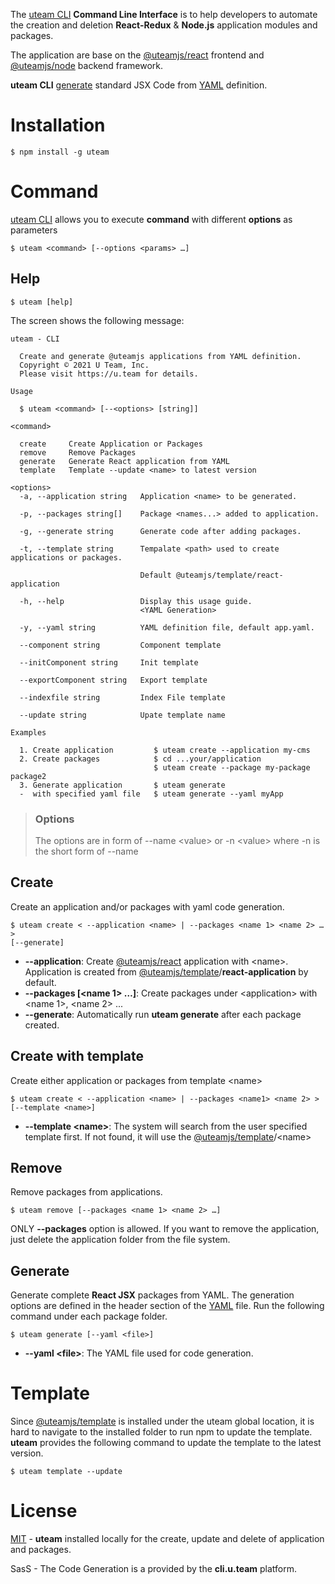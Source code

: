 The [uteam CLI](https://u.team/document/cli) **Command Line Interface** is to help developers to automate the creation and deletion **React-Redux** & **Node.js** application modules and packages.

The application are base on the [@uteamjs/react](https://u.team/document/uteam-react/overview) frontend and [@uteamjs/node](https://u.team/document/uteam-node/overview) backend framework.

**uteam CLI** [generate](https://u.team/document/yaml/overview#uteam) standard JSX Code from [YAML](https://u.team/document/yaml/appyaml) definition.
# Installation
```
$ npm install -g uteam
```

# Command
[uteam CLI](https://u.team/document/cli) allows you to execute **command** with different **options** as parameters
```
$ uteam <command> [--options <params> …]
```
## Help
```
$ uteam [help]
```
The screen shows the following message:
```
uteam - CLI

  Create and generate @uteamjs applications from YAML definition.               
  Copyright © 2021 U Team, Inc.                                                 
  Please visit https://u.team for details.                                      

Usage

  $ uteam <command> [--<options> [string]] 

<command>

  create     Create Application or Packages             
  remove     Remove Packages                           
  generate   Generate React application from YAML       
  template   Template --update <name> to latest version 

<options>
  -a, --application string   Application <name> to be generated.                                           

  -p, --packages string[]    Package <names...> added to application.                                      

  -g, --generate string      Generate code after adding packages.                                          

  -t, --template string      Tempalate <path> used to create applications or packages.                      

                             Default @uteamjs/template/react-application                                           

  -h, --help                 Display this usage guide.                                                     
                             <YAML Generation>                                                        

  -y, --yaml string          YAML definition file, default app.yaml.                                       

  --component string         Component template                                                            

  --initComponent string     Init template                                                                 

  --exportComponent string   Export template                                                               

  --indexfile string         Index File template                                                           

  --update string            Upate template name                                                           

Examples

  1. Create application         $ uteam create --application my-cms          
  2. Create packages            $ cd ...your/application                     
                                $ uteam create --package my-package package2 
  3. Generate application       $ uteam generate                             
  -  with specified yaml file   $ uteam generate --yaml myApp 
```
> ### Options
>
> The options are in form of --name \<value>
> or -n \<value> where -n is the short form of --name
## Create
Create an application and/or packages with yaml code generation.
```
$ uteam create < --application <name> | --packages <name 1> <name 2> … >
[--generate]
```

- **--application**: Create [@uteamjs/react](https://u.team/document/uteam-react/overview) application with \<name>. Application is created from [@uteamjs/template](https://u.team/document/template)/**react-application** by default.
- **--packages [<name 1> …]**: Create packages under \<application> with \<name 1>, \<name 2> ...
- **--generate**: Automatically run **uteam generate** after each package created.
## Create with template
Create either application or packages from template \<name>
```
$ uteam create < --application <name> | --packages <name1> <name 2> > [--template <name>]
```
- **--template \<name>**: The system will search from the user specified template first. If not found, it will use the [@uteamjs/template](https://u.team/document/template)/\<name>
## Remove
Remove packages from applications.
```
$ uteam remove [--packages <name 1> <name 2> …]
```
ONLY **--packages** option is allowed.  If you want to remove the application, just delete the application folder from the file system.
## Generate
Generate complete **React JSX** packages from YAML.  The generation options are defined in the header section of the [YAML](https://u.team/document/yaml/appyaml) file.  Run the following command under each package folder.
```
$ uteam generate [--yaml <file>]
```
- **--yaml \<file>**: The YAML file used for code generation.
# Template
Since [@uteamjs/template](https://u.team/document/template) is installed under the uteam global location, it is hard to navigate to the installed folder to run npm to update the template.  **uteam** provides the following command to update the template to the latest version.
```
$ uteam template --update
```
# License
[MIT](LICENSE) - **uteam** installed locally for the create, update and delete of application and packages.

SasS - The Code Generation is a provided by the **cli.u.team** platform.